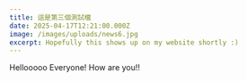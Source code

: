 ```yaml
---
title: 這是第三個測試檔
date: 2025-04-17T12:21:00.000Z
image: /images/uploads/news6.jpg
excerpt: Hopefully this shows up on my website shortly :)
---
```

Hellooooo Everyone! How are you!!
